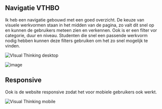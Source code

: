 ## Navigatie VTHBO

Ik heb een navigatie gebouwd met een goed overzicht. De keuze van visuele werkvormen staan in het midden van de pagina, zo valt dit snel op en kunnen de gebruikers meteen zien en verkennen. Ook is er een filter vor categorie, duur en niveau. Studenten die snel een passende werkvorm nodig hebben kunnen deze filters gebruiken om het zo snel mogelijk te vinden.

![VIsual Thinking desktop](https://user-images.githubusercontent.com/112856001/199708367-2bedecf4-d0d7-4e04-b081-00967d650671.png)

![image](https://user-images.githubusercontent.com/112856001/199708069-a63f4ddf-ad32-4a4f-bcda-5f4d5e70c5a2.png)

## Responsive

Ook is de website responsive zodat het voor mobiele gebruikers ook werkt.

![Visual Thinking mobile](https://user-images.githubusercontent.com/112856001/199708308-b3fa5ca4-e1aa-4d8b-9e6d-3ccfabe97108.png)

